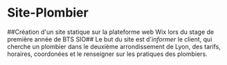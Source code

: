 # Site-Plombier
##Création d'un site statique sur la plateforme web Wix lors du stage de première année de BTS SIO##
Le but du site est d'*informer* le client, qui cherche un plombier dans le deuxième arrondissement de Lyon, des tarifs, horaires, coordonées et le renseigner sur les pratiques des plombiers.
